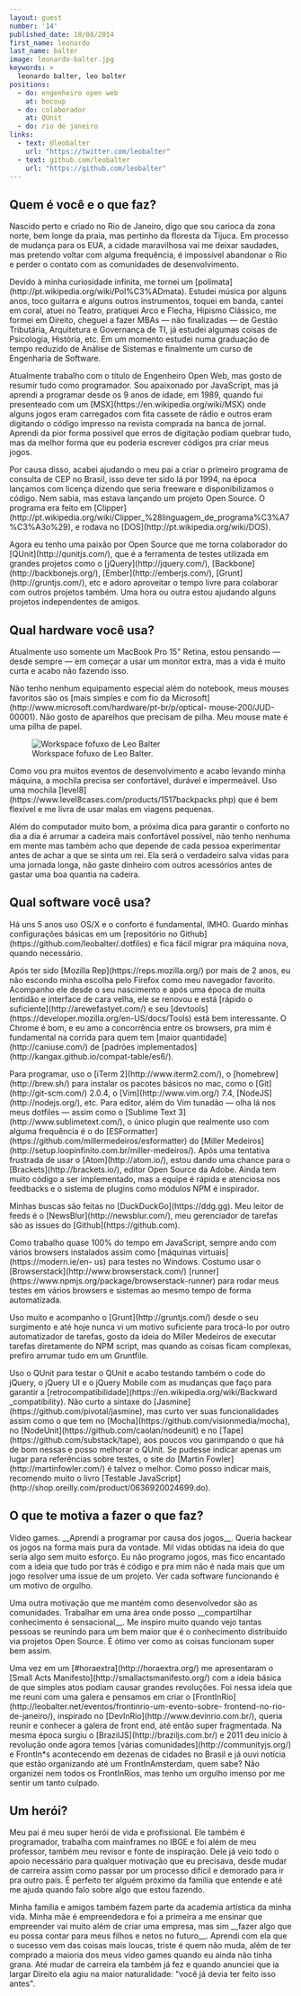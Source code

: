 ```yaml
---
layout: guest
number: '14'
published_date: 18/08/2014
first_name: leonardo
last_name: balter
image: leonardo-balter.jpg
keywords: >
  leonardo balter, leo balter
positions:
  - do: engenheiro open web
    at: bocoup
  - do: colaborador
    at: QUnit
  - do: rio de janeiro
links:
  - text: @leobalter
    url: "https://twitter.com/leobalter"
  - text: github.com/leobalter
    url: "https://github.com/leobalter"
---
```


<section class="question">
  <div class="wrapper">
    <div class="question-title-area">
      <h2 class="question-title">Quem é você e o que faz?</h2>
    </div>
    <div class="question-content-area">
      <div class="question-content text">
        <p>
        Nascido perto e criado no Rio de Janeiro, digo que sou carioca da zona
        norte, bem longe da praia, mas pertinho da floresta da Tijuca. Em
        processo de mudança para os EUA, a cidade maravilhosa vai me deixar
        saudades, mas pretendo voltar com alguma frequência, é impossível
        abandonar o Rio e perder o contato com as comunidades de
        desenvolvimento.
        </p>
        <p>
        Devido à minha curiosidade infinita, me tornei um
        [polímata](http://pt.wikipedia.org/wiki/Pol%C3%ADmata). Estudei música
        por alguns anos, toco guitarra e alguns outros instrumentos, toquei em
        banda, cantei em coral, atuei no Teatro, pratiquei Arco e Flecha,
        Hipismo Clássico, me formei em Direito, cheguei a fazer MBAs — não
        finalizadas —  de Gestão Tributária, Arquitetura e Governança de TI, já
        estudei algumas coisas de Psicologia, História, etc. Em um momento
        estudei numa graduação de tempo reduzido de Análise de Sistemas e
        finalmente um curso de Engenharia de Software.
        </p>
        <p>
        Atualmente trabalho com o título de Engenheiro Open Web, mas gosto de
        resumir tudo como programador. Sou apaixonado por JavaScript, mas já
        aprendi a programar desde os 9 anos de idade, em 1989, quando fui
        presenteado com um [MSX](https://en.wikipedia.org/wiki/MSX) onde alguns
        jogos eram carregados com fita cassete de rádio e outros eram digitando
        o código impresso na revista comprada na banca de jornal. Aprendi da
        pior forma possível que erros de digitação podiam quebrar tudo, mas da
        melhor forma que eu poderia escrever códigos pra criar meus jogos.
        </p>
        <p>
        Por causa disso, acabei ajudando o meu pai a criar o primeiro programa
        de consulta de CEP no Brasil, isso deve ter sido lá por 1994, na época
        lançamos com licença dizendo que seria freeware e disponibilizamos o
        código. Nem sabia, mas estava lançando um projeto Open Source. O
        programa era feito em
        [Clipper](http://pt.wikipedia.org/wiki/Clipper_%28linguagem_de_programa%C3%A7%C3%A3o%29),
        e rodava no [DOS](http://pt.wikipedia.org/wiki/DOS).
        </p>
        <p>
        Agora eu tenho uma paixão por Open Source que me torna colaborador do
        [QUnit](http://qunitjs.com/), que é a ferramenta de testes utilizada em
        grandes projetos como o [jQuery](http://jquery.com/),
        [Backbone](http://backbonejs.org/), [Ember](http://emberjs.com/),
        [Grunt](http://gruntjs.com/), etc e adoro aproveitar o tempo livre para
        colaborar com outros projetos também. Uma hora ou outra estou ajudando
        alguns projetos independentes de amigos.
        </p>
      </div>
    </div>
  </div>
</section>

<section class="question">
  <div class="wrapper">
    <div class="question-title-area">
      <h2 class="question-title">Qual hardware você usa?</h2>
    </div>
    <div class="question-content-area">
      <div class="question-content text">
        <p>
        Atualmente uso somente um MacBook Pro 15" Retina, estou pensando — desde
        sempre — em começar a usar um monitor extra, mas a vida é muito curta e
        acabo não fazendo isso.
        </p>
        <p>
        Não tenho nenhum equipamento especial além do notebook, meus mouses
        favoritos são os [mais simples e com fio da
        Microsoft](http://www.microsoft.com/hardware/pt-br/p/optical-
        mouse-200/JUD-00001). Não gosto de aparelhos que precisam de pilha. Meu
        mouse mate é uma pilha de papel.
        </p>
        <figure class="image-fit">
          <img
            src="/images/content/leo-balter-workspace.jpg"
            alt="Workspace fofuxo de Leo Balter"
          />
          <figcaption class="caption-bottom">
            Workspace fofuxo de Leo Balter.
          </figcaption>
        </figure>
        <p>
        Como vou pra muitos eventos de desenvolvimento e acabo levando minha
        máquina, a mochila precisa ser confortável, durável e impermeável. Uso
        uma mochila
        [level8](https://www.level8cases.com/products/1517backpacks.php) que é
        bem flexível e me livra de usar malas em viagens pequenas.
        </p>
        <p>
        Além do computador muito bom, a próxima dica para garantir o conforto no
        dia a dia é arrumar a cadeira mais confortável possível, não tenho
        nenhuma em mente mas também acho que depende de cada pessoa experimentar
        antes de achar a que se sinta um rei. Ela será o verdadeiro salva vidas
        para uma jornada longa, não gaste dinheiro com outros acessórios antes
        de gastar uma boa quantia na cadeira.
        </p>
      </div>
    </div>
  </div>
</section>

<section class="question">
  <div class="wrapper">
    <div class="question-title-area">
      <h2 class="question-title">Qual software você usa?</h2>
    </div>
    <div class="question-content-area">
      <div class="question-content text">
        <p>
        Há uns 5 anos uso OS/X e o conforto é fundamental, IMHO. Guardo minhas
        configurações básicas em um [repositório no
        Github](https://github.com/leobalter/.dotfiles) e fica fácil migrar pra
        máquina nova, quando necessário.
        </p>
        <p>
        Após ter sido [Mozilla Rep](https://reps.mozilla.org/) por mais de 2
        anos, eu não escondo minha escolha pelo Firefox como meu navegador
        favorito. Acompanho ele desde o seu nascimento e após uma época de muita
        lentidão e interface de cara velha, ele se renovou e está [rápido o
        suficiente](http://arewefastyet.com/) e seu
        [devtools](https://developer.mozilla.org/en-US/docs/Tools) está bem
        interessante. O Chrome é bom, e eu amo a concorrência entre os browsers,
        pra mim é fundamental na corrida para quem tem [maior
        quantidade](http://caniuse.com/) de [padrões
        implementados](http://kangax.github.io/compat-table/es6/).
        </p>
        <p>
        Para programar, uso o [iTerm 2](http://www.iterm2.com/), o
        [homebrew](http://brew.sh/) para instalar os pacotes básicos no mac,
        como o [Git](http://git-scm.com/) 2.0.4, o [Vim](http://www.vim.org/)
        7.4, [NodeJS](http://nodejs.org/), etc. Para editor, além do Vim
        tunadão — olha lá nos meus dotfiles — assim como o [Sublime Text
        3](http://www.sublimetext.com/), o único plugin que realmente uso com
        alguma frequência é o do
        [ESFormatter](https://github.com/millermedeiros/esformatter) do [Miller
        Medeiros](http://setup.loopinfinito.com.br/miller-medeiros/). Após uma
        tentativa frustrada de usar o [Atom](http://atom.io/), estou dando uma
        chance para o [Brackets](http://brackets.io/), editor Open Source da
        Adobe. Ainda tem muito código a ser implementado, mas a equipe é rápida
        e atenciosa nos feedbacks e o sistema de plugins como módulos NPM é
        inspirador.
        </p>
        <p>
        Minhas buscas são feitas no [DuckDuckGo](https://ddg.gg). Meu leitor de
        feeds é o [NewsBlur](http://newsblur.com/), meu gerenciador de tarefas
        são as issues do [Github](https://github.com).
        </p>
        <p>
        Como trabalho quase 100% do tempo em JavaScript, sempre ando com vários
        browsers instalados assim como [máquinas virtuais](https://modern.ie/en-
        us) para testes no Windows. Costumo usar o
        [Browserstack](http://www.browserstack.com/)
        [runner](https://www.npmjs.org/package/browserstack-runner) para rodar
        meus testes em vários browsers e sistemas ao mesmo tempo de forma
        automatizada.
        </p>
        <p>
        Uso muito e acompanho o [Grunt](http://gruntjs.com/) desde o seu
        surgimento e até hoje nunca vi um motivo suficiente para trocá-lo por
        outro automatizador de tarefas, gosto da ideia do Miller Medeiros de
        executar tarefas diretamente do NPM script, mas quando as coisas ficam
        complexas, prefiro arrumar tudo em um Gruntfile.
        </p>
        <p>
        Uso o QUnit para testar o QUnit e acabo testando também o code do
        jQuery, o jQuery UI e o jQuery Mobile com as mudanças que faço para
        garantir a [retrocompatibilidade](https://en.wikipedia.org/wiki/Backward
        _compatibility). Não curto a sintaxe do
        [Jasmine](https://github.com/pivotal/jasmine), mas curto ver suas
        funcionalidades assim como o que tem no
        [Mocha](https://github.com/visionmedia/mocha), no
        [NodeUnit](https://github.com/caolan/nodeunit) e no
        [Tape](https://github.com/substack/tape), aos poucos vou garimpando o
        que há de bom nessas e posso melhorar o QUnit. Se pudesse indicar apenas
        um lugar para referências sobre testes, o site do [Martin
        Fowler](http://martinfowler.com/) é talvez o melhor. Como posso indicar
        mais, recomendo muito o livro [Testable
        JavaScript](http://shop.oreilly.com/product/0636920024699.do).
        </p>
      </div>
    </div>
  </div>
</section>

<section class="question">
  <div class="wrapper">
    <div class="question-title-area">
      <h2 class="question-title">O que te motiva a fazer o que faz?</h2>
    </div>
    <div class="question-content-area">
      <div class="question-content text">
        <p>
        Video games. __Aprendi a programar por causa dos jogos__. Queria hackear
        os jogos na forma mais pura da vontade. Mil vidas obtidas na ideia do
        que seria algo sem muito esforço. Eu não programo jogos, mas fico
        encantado com a ideia que tudo por trás é código e pra mim não é nada
        mais que um jogo resolver uma issue de um projeto. Ver cada software
        funcionando é um motivo de orgulho.
        </p>
        <p>
        Uma outra motivação que me mantém como desenvolvedor são as comunidades.
        Trabalhar em uma área onde posso __compartilhar conhecimento é
        sensacional__. Me inspiro muito quando vejo tantas pessoas se reunindo
        para um bem maior que é o conhecimento distribuído via projetos Open
        Source. É ótimo ver como as coisas funcionam super bem assim.
        </p>
        <p>
        Uma vez em um [#horaextra](http://horaextra.org/) me apresentaram o
        [Small Acts Manifesto](http://smallactsmanifesto.org/) com a ideia
        básica de que simples atos podiam causar grandes revoluções. Foi nessa
        ideia que me reuni com uma galera e pensamos em criar o
        [FrontInRio](http://leobalter.net/eventos/frontinrio-um-evento-sobre-
        frontend-no-rio-de-janeiro/), inspirado no
        [DevInRio](http://www.devinrio.com.br/), queria reunir e
        conhecer a galera de front end, até então super fragmentada. Na mesma
        época surgiu o [BrazilJS](http://braziljs.com.br/) e 2011 deu início à revolução onde agora temos
        [várias comunidades](http://communityjs.org/) e FrontIn*s acontecendo em
        dezenas de cidades no Brasil e já ouvi notícia que estão organizando até
        um FrontInAmsterdam, quem sabe? Não organizei nem todos os FrontInRios,
        mas tenho um orgulho imenso por me sentir um tanto culpado.
        </p>
      </div>
    </div>
  </div>
</section>

<section class="question">
  <div class="wrapper">
    <div class="question-title-area">
      <h2 class="question-title">Um herói?</h2>
    </div>
    <div class="question-content-area">
      <div class="question-content text">
        <p>
        Meu pai é meu super herói de vida e profissional. Ele também é
        programador, trabalha com mainframes no IBGE e foi além de meu
        professor, também meu revisor e fonte de inspiração. Dele já veio todo o
        apoio necessário para qualquer motivação que eu precisava, desde mudar
        de carreira assim como passar por um processo difícil e demorado para ir
        pra outro país. É perfeito ter alguém próximo da família que entende e
        até me ajuda quando falo sobre algo que estou fazendo.
        </p>
        <p>
        Minha família e amigos também fazem parte da academia artística da minha
        vida. Minha mãe é empreendedora e foi a primeira a me ensinar que
        empreender vai muito além de criar uma empresa, mas sim __fazer algo que
        eu possa contar para meus filhos e netos no futuro__. Aprendi com ela
        que o sucesso vem das coisas mais loucas, triste é quem não muda, além
        de ter comprado a maioria dos meus video games quando eu ainda não tinha
        grana. Até mudar de carreira ela também já fez e quando anunciei que ia
        largar Direito ela agiu na maior naturalidade: "você já devia ter feito
        isso antes".
        </p>
      </div>
    </div>
  </div>
</section>
